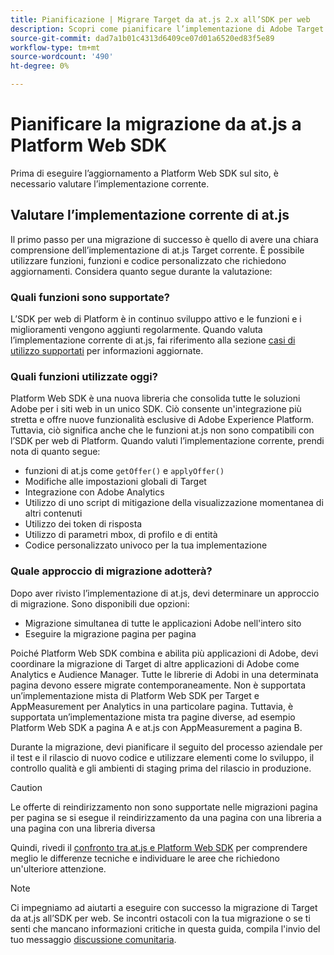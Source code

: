 ```yaml
---
title: Pianificazione | Migrare Target da at.js 2.x all’SDK per web
description: Scopri come pianificare l’implementazione di Adobe Target da at.js 2.x a Adobe Experience Platform Web SDK.
source-git-commit: dad7a1b01c4313d6409ce07d01a6520ed83f5e89
workflow-type: tm+mt
source-wordcount: '490'
ht-degree: 0%

---
```


# Pianificare la migrazione da at.js a Platform Web SDK

Prima di eseguire l’aggiornamento a Platform Web SDK sul sito, è necessario valutare l’implementazione corrente.

## Valutare l’implementazione corrente di at.js

Il primo passo per una migrazione di successo è quello di avere una chiara comprensione dell’implementazione di at.js Target corrente. È possibile utilizzare funzioni, funzioni e codice personalizzato che richiedono aggiornamenti. Considera quanto segue durante la valutazione:

### Quali funzioni sono supportate?

L’SDK per web di Platform è in continuo sviluppo attivo e le funzioni e i miglioramenti vengono aggiunti regolarmente. Quando valuta l’implementazione corrente di at.js, fai riferimento alla sezione [casi di utilizzo supportati](https://github.com/orgs/adobe/projects/18/views/1) per informazioni aggiornate.

### Quali funzioni utilizzate oggi?

Platform Web SDK è una nuova libreria che consolida tutte le soluzioni Adobe per i siti web in un unico SDK. Ciò consente un&#39;integrazione più stretta e offre nuove funzionalità esclusive di Adobe Experience Platform. Tuttavia, ciò significa anche che le funzioni at.js non sono compatibili con l’SDK per web di Platform. Quando valuti l’implementazione corrente, prendi nota di quanto segue:

- funzioni di at.js come `getOffer()` e `applyOffer()`
- Modifiche alle impostazioni globali di Target
- Integrazione con Adobe Analytics
- Utilizzo di uno script di mitigazione della visualizzazione momentanea di altri contenuti
- Utilizzo dei token di risposta
- Utilizzo di parametri mbox, di profilo e di entità
- Codice personalizzato univoco per la tua implementazione

### Quale approccio di migrazione adotterà?

Dopo aver rivisto l’implementazione di at.js, devi determinare un approccio di migrazione. Sono disponibili due opzioni:

- Migrazione simultanea di tutte le applicazioni Adobe nell&#39;intero sito
- Eseguire la migrazione pagina per pagina

Poiché Platform Web SDK combina e abilita più applicazioni di Adobe, devi coordinare la migrazione di Target di altre applicazioni di Adobe come Analytics e Audience Manager. Tutte le librerie di Adobi in una determinata pagina devono essere migrate contemporaneamente. Non è supportata un’implementazione mista di Platform Web SDK per Target e AppMeasurement per Analytics in una particolare pagina. Tuttavia, è supportata un’implementazione mista tra pagine diverse, ad esempio Platform Web SDK a pagina A e at.js con AppMeasurement a pagina B.

Durante la migrazione, devi pianificare il seguito del processo aziendale per il test e il rilascio di nuovo codice e utilizzare elementi come lo sviluppo, il controllo qualità e gli ambienti di staging prima del rilascio in produzione.

>[!CAUTION]
>
>Le offerte di reindirizzamento non sono supportate nelle migrazioni pagina per pagina se si esegue il reindirizzamento da una pagina con una libreria a una pagina con una libreria diversa


Quindi, rivedi il [confronto tra at.js e Platform Web SDK](detailed-comparison.md) per comprendere meglio le differenze tecniche e individuare le aree che richiedono un&#39;ulteriore attenzione.

>[!NOTE]
>
>Ci impegniamo ad aiutarti a eseguire con successo la migrazione di Target da at.js all’SDK per web. Se incontri ostacoli con la tua migrazione o se ti senti che mancano informazioni critiche in questa guida, compila l&#39;invio del tuo messaggio [discussione comunitaria](https://experienceleaguecommunities.adobe.com/t5/adobe-experience-platform-launch/tutorial-discussion-implement-adobe-experience-cloud-with-web/td-p/444996).
